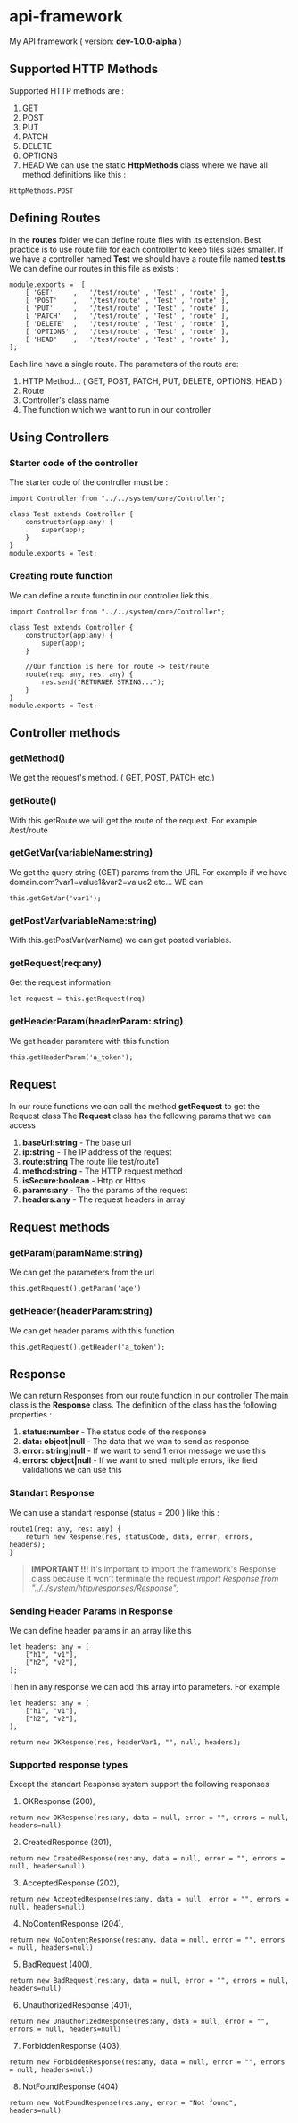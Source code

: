 # api-framework
My API framework ( version: **dev-1.0.0-alpha** )

## Supported HTTP Methods
Supported HTTP methods are :
1. GET
2. POST
3. PUT
4. PATCH
5. DELETE
6. OPTIONS
7. HEAD
We can use the static **HttpMethods** class where we have all method definitions like this :
```
HttpMethods.POST
```

## Defining Routes
In the **routes** folder we can define route files with .ts extension. 
Best practice is to use route file for each controller to keep files sizes smaller.
If we have a controller named **Test** we should have a route file named **test.ts**
We can define our routes in this file as exists :
```
module.exports =  [
	[ 'GET'     ,   '/test/route' , 'Test' , 'route' ],	
	[ 'POST'    ,   '/test/route' , 'Test' , 'route' ],	
	[ 'PUT'     ,   '/test/route' , 'Test' , 'route' ],	
	[ 'PATCH'   ,   '/test/route' , 'Test' , 'route' ],	
	[ 'DELETE'  ,   '/test/route' , 'Test' , 'route' ],	
	[ 'OPTIONS' ,   '/test/route' , 'Test' , 'route' ],	
	[ 'HEAD'    ,   '/test/route' , 'Test' , 'route' ],	
];
```
Each line have a single route. The parameters of the route are:

1. HTTP Method... ( GET, POST, PATCH, PUT, DELETE, OPTIONS, HEAD )
2. Route
3. Controller's class name
4. The function which we want to run in our controller

## Using Controllers
### Starter code of the controller
The starter code of the controller must be :
```
import Controller from "../../system/core/Controller";

class Test extends Controller {
	constructor(app:any) {
		super(app);
	}
}
module.exports = Test;
```
### Creating route function
We can define a route functin in our controller liek this.
```
import Controller from "../../system/core/Controller";

class Test extends Controller {
    constructor(app:any) {
	    super(app);
	}

	//Our function is here for route -> test/route
	route(req: any, res: any) {		
		res.send("RETURNER STRING...");
	}
}
module.exports = Test;
```
## Controller methods
### getMethod()
We get the request's method. ( GET, POST, PATCH etc.)

### getRoute()
With this.getRoute we will get the route of the request. For example /test/route

### getGetVar(variableName:string)
We get the query string (GET) params from the URL 
For example if we have domain.com?var1=value1&var2=value2 etc...
WE can
```
this.getGetVar('var1');
```

### getPostVar(variableName:string)
With this.getPostVar(varName) we can get posted variables.

### getRequest(req:any)
Get the request information
```
let request = this.getRequest(req)
```

### getHeaderParam(headerParam: string) 
We get header paramtere with this function
```
this.getHeaderParam('a_token');
```

## Request
In our route functions we can call the method **getRequest** to get the Request class
The **Request** class has the following params that we can access

1. **baseUrl:string** - The base url
2. **ip:string** - The IP address of the request
3. **route:string** The route lile test/route1
4. **method:string** - The HTTP request method
5. **isSecure:boolean** - Http or Https
6. **params:any** - The the params of the request
7. **headers:any** - The request headers in array

## Request methods

### getParam(paramName:string)
We can get the parameters from the url
```
this.getRequest().getParam('age')
```
### 	getHeader(headerParam:string)
We can get header params with this function
```
this.getRequest().getHeader('a_token');
```

## Response
We can return Responses from our route function in our controller
The main class is the **Response** class. The definition of the class has the following properties :
1. **status:number** - The status code of the response
1. **data: object|null** - The data that we wan to send as response
1. **error: string|null** - If we want to send 1 error message we use this
1. **errors: object|null** - If we want to sned multiple errors, like field validations we can use this

### Standart Response 
We can use a standart response (status = 200 ) like this :
```
route1(req: any, res: any) {              
    return new Response(res, statusCode, data, error, errors, headers);
}
```
> **IMPORTANT !!!** It's important to import the framework's Response class because it won't terminate the request
> *import Response from "../../system/http/responses/Response";*

### Sending Header Params in Response
We can define header params in an array like this
```
let headers: any = [
	["h1", "v1"],
	["h2", "v2"],
];
```
Then in any response we can add this array into parameters. For example
```
let headers: any = [
	["h1", "v1"],
	["h2", "v2"],
];

return new OKResponse(res, headerVar1, "", null, headers);
```

### Supported response types
Except the standart Response system support the following responses 
1. OKResponse (200),
```
return new OKResponse(res:any, data = null, error = "", errors = null, headers=null)
```
2. CreatedResponse (201),
```
return new CreatedResponse(res:any, data = null, error = "", errors = null, headers=null)
``` 
3. AcceptedResponse (202), 
```
return new AcceptedResponse(res:any, data = null, error = "", errors = null, headers=null)
```
4. NoContentResponse (204),
```
return new NoContentResponse(res:any, data = null, error = "", errors = null, headers=null)
```
5. BadRequest (400),
```
return new BadRequest(res:any, data = null, error = "", errors = null, headers=null)
```
6. UnauthorizedResponse (401),
```
return new UnauthorizedResponse(res:any, data = null, error = "", errors = null, headers=null)
```
7. ForbiddenResponse (403),
```
return new ForbiddenResponse(res:any, data = null, error = "", errors = null, headers=null)
```
8. NotFoundResponse (404)
```
return new NotFoundResponse(res:any, error = "Not found", headers=null)
```

